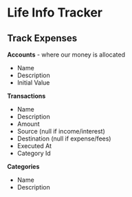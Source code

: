 # Life Info Tracker

## Track Expenses

**Accounts** - where our money is allocated

* Name
* Description
* Initial Value

**Transactions**

* Name
* Description
* Amount
* Source (null if income/interest)
* Destination (null if expense/fees)
* Executed At
* Category Id

**Categories**

* Name
* Description

